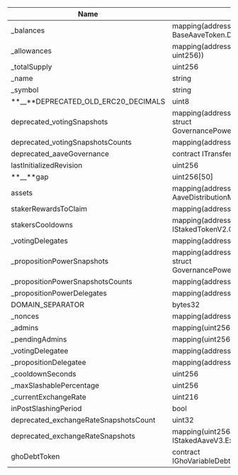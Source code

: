| Name                                  | Type                                                                                | Slot | Offset | Bytes | Contract                                    |
| ------------------------------------- | ----------------------------------------------------------------------------------- | ---- | ------ | ----- | ------------------------------------------- |
| \_balances                            | mapping(address => struct BaseAaveToken.DelegationAwareBalance)                     | 0    | 0      | 32    | src/contracts/StakedAaveV3.sol:StakedAaveV3 |
| \_allowances                          | mapping(address => mapping(address => uint256))                                     | 1    | 0      | 32    | src/contracts/StakedAaveV3.sol:StakedAaveV3 |
| \_totalSupply                         | uint256                                                                             | 2    | 0      | 32    | src/contracts/StakedAaveV3.sol:StakedAaveV3 |
| \_name                                | string                                                                              | 3    | 0      | 32    | src/contracts/StakedAaveV3.sol:StakedAaveV3 |
| \_symbol                              | string                                                                              | 4    | 0      | 32    | src/contracts/StakedAaveV3.sol:StakedAaveV3 |
| **\_\_**DEPRECATED_OLD_ERC20_DECIMALS | uint8                                                                               | 5    | 0      | 1     | src/contracts/StakedAaveV3.sol:StakedAaveV3 |
| deprecated_votingSnapshots            | mapping(address => mapping(uint256 => struct GovernancePowerWithSnapshot.Snapshot)) | 6    | 0      | 32    | src/contracts/StakedAaveV3.sol:StakedAaveV3 |
| deprecated_votingSnapshotsCounts      | mapping(address => uint256)                                                         | 7    | 0      | 32    | src/contracts/StakedAaveV3.sol:StakedAaveV3 |
| deprecated_aaveGovernance             | contract ITransferHook                                                              | 8    | 0      | 20    | src/contracts/StakedAaveV3.sol:StakedAaveV3 |
| lastInitializedRevision               | uint256                                                                             | 9    | 0      | 32    | src/contracts/StakedAaveV3.sol:StakedAaveV3 |
| **\_\_**gap                           | uint256[50]                                                                         | 10   | 0      | 1600  | src/contracts/StakedAaveV3.sol:StakedAaveV3 |
| assets                                | mapping(address => struct AaveDistributionManager.AssetData)                        | 60   | 0      | 32    | src/contracts/StakedAaveV3.sol:StakedAaveV3 |
| stakerRewardsToClaim                  | mapping(address => uint256)                                                         | 61   | 0      | 32    | src/contracts/StakedAaveV3.sol:StakedAaveV3 |
| stakersCooldowns                      | mapping(address => struct IStakedTokenV2.CooldownSnapshot)                          | 62   | 0      | 32    | src/contracts/StakedAaveV3.sol:StakedAaveV3 |
| \_votingDelegates                     | mapping(address => address)                                                         | 63   | 0      | 32    | src/contracts/StakedAaveV3.sol:StakedAaveV3 |
| \_propositionPowerSnapshots           | mapping(address => mapping(uint256 => struct GovernancePowerWithSnapshot.Snapshot)) | 64   | 0      | 32    | src/contracts/StakedAaveV3.sol:StakedAaveV3 |
| \_propositionPowerSnapshotsCounts     | mapping(address => uint256)                                                         | 65   | 0      | 32    | src/contracts/StakedAaveV3.sol:StakedAaveV3 |
| \_propositionPowerDelegates           | mapping(address => address)                                                         | 66   | 0      | 32    | src/contracts/StakedAaveV3.sol:StakedAaveV3 |
| DOMAIN_SEPARATOR                      | bytes32                                                                             | 67   | 0      | 32    | src/contracts/StakedAaveV3.sol:StakedAaveV3 |
| \_nonces                              | mapping(address => uint256)                                                         | 68   | 0      | 32    | src/contracts/StakedAaveV3.sol:StakedAaveV3 |
| \_admins                              | mapping(uint256 => address)                                                         | 69   | 0      | 32    | src/contracts/StakedAaveV3.sol:StakedAaveV3 |
| \_pendingAdmins                       | mapping(uint256 => address)                                                         | 70   | 0      | 32    | src/contracts/StakedAaveV3.sol:StakedAaveV3 |
| \_votingDelegatee                     | mapping(address => address)                                                         | 71   | 0      | 32    | src/contracts/StakedAaveV3.sol:StakedAaveV3 |
| \_propositionDelegatee                | mapping(address => address)                                                         | 72   | 0      | 32    | src/contracts/StakedAaveV3.sol:StakedAaveV3 |
| \_cooldownSeconds                     | uint256                                                                             | 73   | 0      | 32    | src/contracts/StakedAaveV3.sol:StakedAaveV3 |
| \_maxSlashablePercentage              | uint256                                                                             | 74   | 0      | 32    | src/contracts/StakedAaveV3.sol:StakedAaveV3 |
| \_currentExchangeRate                 | uint216                                                                             | 75   | 0      | 27    | src/contracts/StakedAaveV3.sol:StakedAaveV3 |
| inPostSlashingPeriod                  | bool                                                                                | 75   | 27     | 1     | src/contracts/StakedAaveV3.sol:StakedAaveV3 |
| deprecated_exchangeRateSnapshotsCount | uint32                                                                              | 75   | 28     | 4     | src/contracts/StakedAaveV3.sol:StakedAaveV3 |
| deprecated_exchangeRateSnapshots      | mapping(uint256 => struct IStakedAaveV3.ExchangeRateSnapshot)                       | 76   | 0      | 32    | src/contracts/StakedAaveV3.sol:StakedAaveV3 |
| ghoDebtToken                          | contract IGhoVariableDebtTokenTransferHook                                          | 77   | 0      | 20    | src/contracts/StakedAaveV3.sol:StakedAaveV3 |
